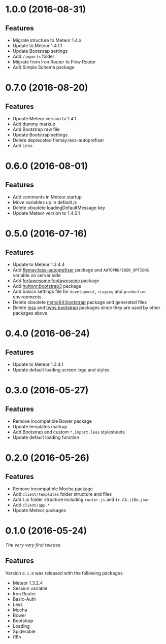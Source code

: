 # 1.0.0 (2016-08-31)

## Features

* Migrate structure to Meteor 1.4.x
* Update to Meteor 1.4.1.1
* Update Bootstrap settings
* Add `/imports` folder
* Migrate from Iron:Router to Flow Router
* Add Simple Schema package

# 0.7.0 (2016-08-20)

## Features

* Update Meteor version to 1.4.1
* Add dummy markup
* Add Bootstrap raw file
* Update Bootstrap settings
* Delete deprecated flemay:less-autoprefixer
* Add Less

# 0.6.0 (2016-08-01)

## Features

* Add comments in Meteor.startup
* Move variables up in default.js
* Delete obsolete loadingDefaultMessage key
* Update Meteor version to 1.4.0.1

# 0.5.0 (2016-07-16)

## Features

* Update to Meteor 1.3.4.4
* Add [flemay:less-autoprefixer](https://atmospherejs.com/flemay/less-autoprefixer) package and `AUTOPREFIXER_OPTIONS` variable on server side
* Add [fortawesome:fontawesome](https://atmospherejs.com/fortawesome/fontawesome) package
* Add [huttonr:bootstrap3](https://atmospherejs.com/huttonr/bootstrap3) package
* Add basics settings file for `development`, `staging` and `production` environments
* Delete obsolete [nemo64:bootstrap](https://atmospherejs.com/nemo64/bootstrap) package and generated files
* Delete [less](https://atmospherejs.com/meteor/less) and [twbs:bootstrap](https://atmospherejs.com/twbs) packages since they are used by other packages above.

# 0.4.0 (2016-06-24)

## Features

* Update to Meteor 1.3.4.1
* Update default loading screen logo and styles

# 0.3.0 (2016-05-27)

## Features

* Remove incompatible Bower package
* Update templates markup
* Add Bootstrap and custom `*.import.less` stylesheets
* Update default loading function

# 0.2.0 (2016-05-26)

## Features

* Remove incompatible Mocha package
* Add `client/templates` folder structure and files
* Add `lib` folder structure including `router.js` and `fr-CA.i18n.json`
* Add `client/app.*`
* Update Meteor packages

# 0.1.0 (2016-05-24)

_The very very first release_.

## Features

Version `0.1.0` was released with the following packages:

* Meteor 1.3.2.4
* Session variable
* Iron Router
* Basic-Auth
* Less
* Mocha
* Bower
* Bootstrap
* Loading
* Spiderable
* i18n
